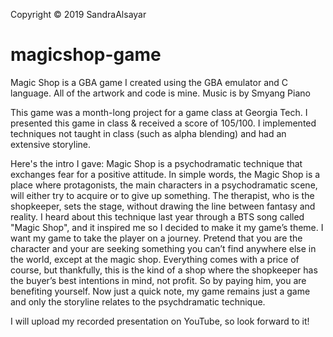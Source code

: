 Copyright © 2019 SandraAlsayar
# magicshop-game
Magic Shop is a GBA game I created using the GBA emulator and C language.
All of the artwork and code is mine. Music is by Smyang Piano

This game was a month-long project for a game class at Georgia Tech.
I presented this game in class & received a score of 105/100.
I implemented techniques not taught in class (such as alpha blending) and had an extensive storyline.

Here's the intro I gave:
Magic Shop is a psychodramatic technique that exchanges fear for a positive attitude. 
In simple words, the Magic Shop is a place where protagonists, the main characters in a psychodramatic scene,
will either try to acquire or to give up something.
The therapist, who is the shopkeeper, sets the stage, without drawing the line between fantasy and reality.
I heard about this technique last year through a BTS song called "Magic Shop", and it inspired me so I decided to make it my game’s theme.
I want my game to take the player on a journey.
Pretend that you are the character and your are seeking something you can’t find anywhere else in the world, except at the magic shop.
Everything comes with a price of course, but thankfully, this is the kind of a shop where the shopkeeper has the buyer’s best intentions
in mind, not profit. So by paying him, you are benefiting yourself.
Now just a quick note, my game remains just a game and only the storyline relates to the psychdramatic technique.

I will upload my recorded presentation on YouTube, so look forward to it!
